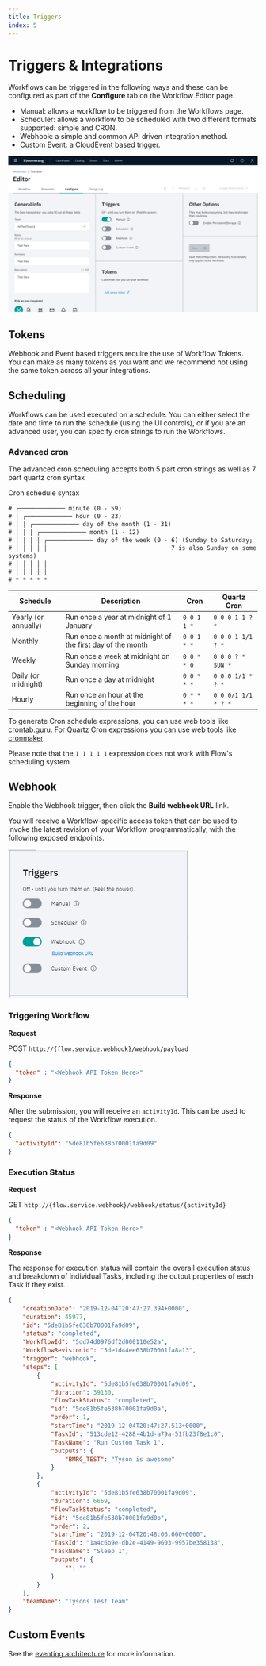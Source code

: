 ```yaml
---
title: Triggers
index: 5
---
```


# Triggers & Integrations

Workflows can be triggered in the following ways and these can be configured as part of the **Configure** tab on the Workflow Editor page.

* Manual: allows a workflow to be triggered from the Workflows page.
* Scheduler: allows a workflow to be scheduled with two different formats supported: simple and CRON.
* Webhook: a simple and common API driven integration method.
* Custom Event: a CloudEvent based trigger.

![Configure tab](./assets/img/Workflow-editor-configure.png)

## Tokens

Webhook and Event based triggers require the use of Workflow Tokens. You can make as many tokens as you want and we recommend not using the same token across all your integrations.

## Scheduling  

Workflows can be used executed on a schedule. You can either select the date and time to run the schedule (using the UI controls), or if you are an advanced user, you can specify cron strings to run the Workflows.

### Advanced cron

The advanced cron scheduling accepts both 5 part cron strings as well as 7 part quartz cron syntax

Cron schedule syntax

```
# ┌───────────── minute (0 - 59)
# │ ┌───────────── hour (0 - 23)
# │ │ ┌───────────── day of the month (1 - 31)
# │ │ │ ┌───────────── month (1 - 12)
# │ │ │ │ ┌───────────── day of the week (0 - 6) (Sunday to Saturday;
# │ │ │ │ │                                   7 is also Sunday on some systems)
# │ │ │ │ │
# │ │ │ │ │
# * * * * *
```

| Schedule | Description | Cron | Quartz Cron |
| --- | --- | --- | --- |
| Yearly (or annually) | Run once a year at midnight of 1 January	| `0 0 1 1 *` | `0 0 0 1 1 ? *` |
| Monthly	| Run once a month at midnight of the first day of the month | `0 0 1 * *` | `0 0 0 1 1/1 ? *` |
| Weekly | Run once a week at midnight on Sunday morning | `0 0 * * 0` | `0 0 0 ? * SUN *`
| Daily (or midnight)	| Run once a day at midnight | `0 0 * * *` | `0 0 0 1/1 * ? *` |
| Hourly | Run once an hour at the beginning of the hour | `0 * * * *` | `0 0 0/1 1/1 * ? *` |

To generate Cron schedule expressions, you can use web tools like [crontab.guru](https://https://crontab.guru/). For Quartz Cron expressions you can use web tools like [cronmaker](http://www.cronmaker.com/).

Please note that the `1 1 1 1 1` expression does not work with Flow's scheduling system

## Webhook

Enable the Webhook trigger, then click the **Build webhook URL** link.

You will receive a Workflow-specific access token that can be used to invoke the latest revision of your Workflow programmatically, with the following exposed endpoints.

![Webhook Triggers](./assets/img/webhook-trigger.png)

### Triggering Workflow

**Request** 

POST `http://{flow.service.webhook}/webhook/payload`

```json
{
  "token" : "<Webhook API Token Here>"
}
```

**Response**

After the submission, you will receive an `activityId`. This can be used to request the status of the Workflow execution.

```json
{
  "activityId": "5de81b5fe638b70001fa9d09"
}
```

### Execution Status

**Request**

GET `http://{flow.service.webhook}/webhook/status/{activityId}`

```json
{
  "token" : "<Webhook API Token Here>"
}
```

**Response**

The response for execution status will contain the overall execution status and breakdown of individual Tasks, including the output properties of each Task if they exist.

```json
{
    "creationDate": "2019-12-04T20:47:27.394+0000",
    "duration": 45977,
    "id": "5de81b5fe638b70001fa9d09",
    "status": "completed",
    "WorkflowId": "5dd74d0976df2d000110e52a",
    "WorkflowRevisionid": "5de1d44ee638b70001fa8a13",
    "trigger": "webhook",
    "steps": [
        {
            "activityId": "5de81b5fe638b70001fa9d09",
            "duration": 39130,
            "flowTaskStatus": "completed",
            "id": "5de81b5fe638b70001fa9d0a",
            "order": 1,
            "startTime": "2019-12-04T20:47:27.513+0000",
            "TaskId": "513cde12-4288-4b1d-a79a-51fb23f8e1c0",
            "TaskName": "Run Custom Task 1",
            "outputs": {
                "BMRG_TEST": "Tyson is awesome"
            }
        },
        {
            "activityId": "5de81b5fe638b70001fa9d09",
            "duration": 6669,
            "flowTaskStatus": "completed",
            "id": "5de81b5fe638b70001fa9d0b",
            "order": 2,
            "startTime": "2019-12-04T20:48:06.660+0000",
            "TaskId": "1a4c6b9e-db2e-4149-9603-9957be358138",
            "TaskName": "Sleep 1",
            "outputs": {
                "": ""
            }
        }
    ],
    "teamName": "Tysons Test Team"
}
```

## Custom Events

See the [eventing architecture](/docs/boomerang-flow/architecture/eventing) for more information.
